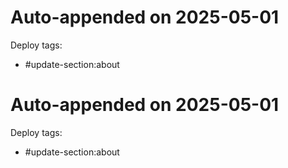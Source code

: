 
# Auto-appended on 2025-05-01
Deploy tags:
* #update-section:about

# Auto-appended on 2025-05-01
Deploy tags:
* #update-section:about
